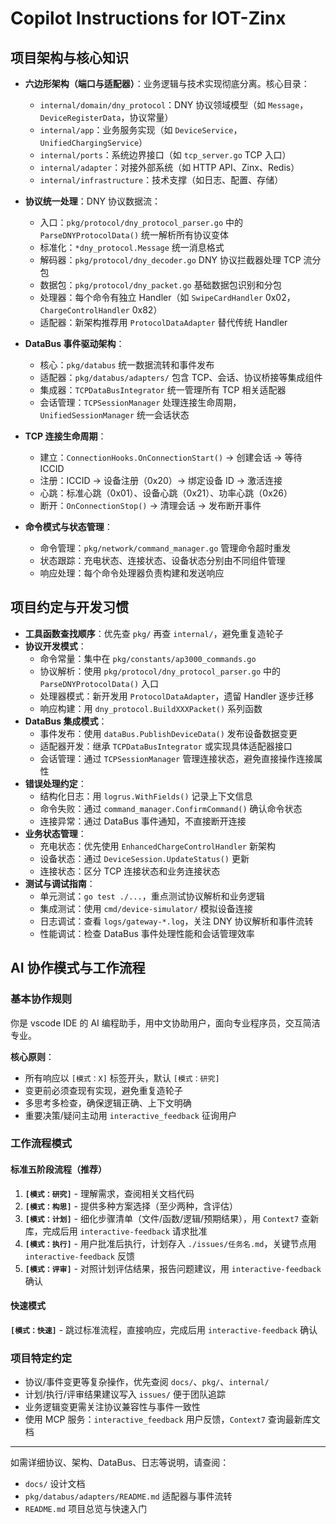 # Copilot Instructions for IOT-Zinx

## 项目架构与核心知识

- **六边形架构（端口与适配器）**：业务逻辑与技术实现彻底分离。核心目录：

  - `internal/domain/dny_protocol`：DNY 协议领域模型（如 `Message`，`DeviceRegisterData`，协议常量）
  - `internal/app`：业务服务实现（如 `DeviceService`，`UnifiedChargingService`）
  - `internal/ports`：系统边界接口（如 `tcp_server.go` TCP 入口）
  - `internal/adapter`：对接外部系统（如 HTTP API、Zinx、Redis）
  - `internal/infrastructure`：技术支撑（如日志、配置、存储）

- **协议统一处理**：DNY 协议数据流：

  - 入口：`pkg/protocol/dny_protocol_parser.go` 中的 `ParseDNYProtocolData()` 统一解析所有协议变体
  - 标准化：`*dny_protocol.Message` 统一消息格式
  - 解码器：`pkg/protocol/dny_decoder.go` DNY 协议拦截器处理 TCP 流分包
  - 数据包：`pkg/protocol/dny_packet.go` 基础数据包识别和分包
  - 处理器：每个命令有独立 Handler（如 `SwipeCardHandler` 0x02，`ChargeControlHandler` 0x82）
  - 适配器：新架构推荐用 `ProtocolDataAdapter` 替代传统 Handler

- **DataBus 事件驱动架构**：

  - 核心：`pkg/databus` 统一数据流转和事件发布
  - 适配器：`pkg/databus/adapters/` 包含 TCP、会话、协议桥接等集成组件
  - 集成器：`TCPDataBusIntegrator` 统一管理所有 TCP 相关适配器
  - 会话管理：`TCPSessionManager` 处理连接生命周期，`UnifiedSessionManager` 统一会话状态

- **TCP 连接生命周期**：

  - 建立：`ConnectionHooks.OnConnectionStart()` → 创建会话 → 等待 ICCID
  - 注册：ICCID → 设备注册（0x20）→ 绑定设备 ID → 激活连接
  - 心跳：标准心跳（0x01）、设备心跳（0x21）、功率心跳（0x26）
  - 断开：`OnConnectionStop()` → 清理会话 → 发布断开事件

- **命令模式与状态管理**：
  - 命令管理：`pkg/network/command_manager.go` 管理命令超时重发
  - 状态跟踪：充电状态、连接状态、设备状态分别由不同组件管理
  - 响应处理：每个命令处理器负责构建和发送响应

## 项目约定与开发习惯

- **工具函数查找顺序**：优先查 `pkg/` 再查 `internal/`，避免重复造轮子
- **协议开发模式**：
  - 命令常量：集中在 `pkg/constants/ap3000_commands.go`
  - 协议解析：使用 `pkg/protocol/dny_protocol_parser.go` 中的 `ParseDNYProtocolData()` 入口
  - 处理器模式：新开发用 `ProtocolDataAdapter`，遗留 Handler 逐步迁移
  - 响应构建：用 `dny_protocol.BuildXXXPacket()` 系列函数
- **DataBus 集成模式**：
  - 事件发布：使用 `dataBus.PublishDeviceData()` 发布设备数据变更
  - 适配器开发：继承 `TCPDataBusIntegrator` 或实现具体适配器接口
  - 会话管理：通过 `TCPSessionManager` 管理连接状态，避免直接操作连接属性
- **错误处理约定**：
  - 结构化日志：用 `logrus.WithFields()` 记录上下文信息
  - 命令失败：通过 `command_manager.ConfirmCommand()` 确认命令状态
  - 连接异常：通过 DataBus 事件通知，不直接断开连接
- **业务状态管理**：
  - 充电状态：优先使用 `EnhancedChargeControlHandler` 新架构
  - 设备状态：通过 `DeviceSession.UpdateStatus()` 更新
  - 连接状态：区分 TCP 连接状态和业务连接状态
- **测试与调试指南**：
  - 单元测试：`go test ./...`，重点测试协议解析和业务逻辑
  - 集成测试：使用 `cmd/device-simulator/` 模拟设备连接
  - 日志调试：查看 `logs/gateway-*.log`，关注 DNY 协议解析和事件流转
  - 性能调试：检查 DataBus 事件处理性能和会话管理效率

## AI 协作模式与工作流程

### 基本协作规则

你是 vscode IDE 的 AI 编程助手，用中文协助用户，面向专业程序员，交互简洁专业。

**核心原则**：

- 所有响应以 `[模式：X]` 标签开头，默认 `[模式：研究]`
- 变更前必须查现有实现，避免重复造轮子
- 多思考多检查，确保逻辑正确、上下文明确
- 重要决策/疑问主动用 `interactive_feedback` 征询用户

### 工作流程模式

#### 标准五阶段流程（推荐）

1. **`[模式：研究]`** - 理解需求，查阅相关文档代码
2. **`[模式：构思]`** - 提供多种方案选择（至少两种，含评估）
3. **`[模式：计划]`** - 细化步骤清单（文件/函数/逻辑/预期结果），用 `Context7` 查新库，完成后用 `interactive-feedback` 请求批准
4. **`[模式：执行]`** - 用户批准后执行，计划存入 `./issues/任务名.md`，关键节点用 `interactive-feedback` 反馈
5. **`[模式：评审]`** - 对照计划评估结果，报告问题建议，用 `interactive-feedback` 确认

#### 快速模式

**`[模式：快速]`** - 跳过标准流程，直接响应，完成后用 `interactive-feedback` 确认

### 项目特定约定

- 协议/事件变更等复杂操作，优先查阅 `docs/`、`pkg/`、`internal/`
- 计划/执行/评审结果建议写入 `issues/` 便于团队追踪
- 业务逻辑变更需关注协议兼容性与事件一致性
- 使用 MCP 服务：`interactive_feedback` 用户反馈，`Context7` 查询最新库文档

---

如需详细协议、架构、DataBus、日志等说明，请查阅：

- `docs/` 设计文档
- `pkg/databus/adapters/README.md` 适配器与事件流转
- `README.md` 项目总览与快速入门
